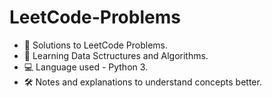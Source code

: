 # LeetCode-Problems

- 📁 Solutions to LeetCode Problems.
- 🌱 Learning Data Sctructures and Algorithms.
- 💻 Language used - Python 3.
- 🛠️ Notes and explanations to understand concepts better.
